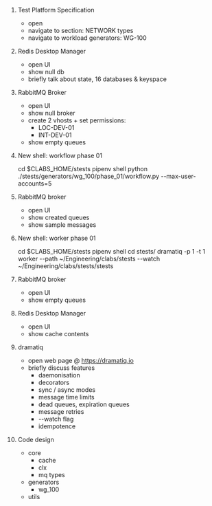 1. Test Platform Specification

    - open
    - navigate to section: NETWORK types
    - navigate to workload generators: WG-100

2. Redis Desktop Manager

    - open UI
    - show null db
    - briefly talk about state, 16 databases & keyspace

3. RabbitMQ Broker

    - open UI
    - show null broker 
    - create 2 vhosts + set permissions: 
        - LOC-DEV-01
        - INT-DEV-01
    - show empty queues

4. New shell: workflow phase 01

    cd $CLABS_HOME/stests
    pipenv shell
    python ./stests/generators/wg_100/phase_01/workflow.py --max-user-accounts=5

5. RabbitMQ broker 

    - open UI
    - show created queues
    - show sample messages

6. New shell: worker phase 01

    cd $CLABS_HOME/stests
    pipenv shell
    cd stests/
    dramatiq -p 1 -t 1 worker --path ~/Engineering/clabs/stests --watch ~/Engineering/clabs/stests/stests

7. RabbitMQ broker 

    - open UI
    - show empty queues

8. Redis Desktop Manager  

    - open UI
    - show cache contents

9. dramatiq

    - open web page @ https://dramatiq.io
    - briefly discuss features
        - daemonisation
        - decorators
        - sync / async modes
        - message time limits
        - dead queues, expiration queues
        - message retries
        - --watch flag
        - idempotence

10. Code design

    - core
        - cache
        - clx
        - mq
        types
    - generators
        - wg_100
    - utils
